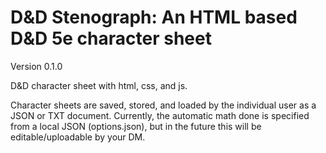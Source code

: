 # D&D Stenograph: An HTML based D&D 5e character sheet

Version 0.1.0

D&D character sheet with html, css, and js.

Character sheets are saved, stored, and loaded by the individual user as a JSON or TXT document.
Currently, the automatic math done is specified from a local JSON (options.json), but in the future this will be editable/uploadable by your DM.
